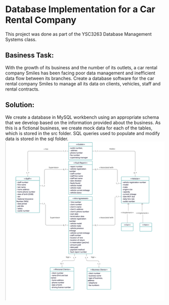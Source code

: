 # Database Implementation for a Car Rental Company

This project was done as part of the YSC3263 Database Management Systems class. 

## Basiness Task: 
With the growth of its business and the number of its outlets, a car rental company Smiles has been facing poor data management and inefficient data flow between its branches. Create a database software for the car rental company Smiles to manage all its data on clients, vehicles, staff and rental contracts. 

## Solution:
We create a database in MySQL workbench using an appropriate schema that we develop based on the information provided about the business. As this is a fictional business, we create mock data for each of the tables, which is stored in the src folder. SQL queries used to populate and modify data is stored in the sql folder. 
<img src="erd.png">
